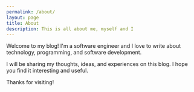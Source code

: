 ```yaml
---
permalink: /about/
layout: page
title: About
description: This is all about me, myself and I
---
```


Welcome to my blog! I'm a software engineer and I love to write about technology, programming, and software development.

I will be sharing my thoughts, ideas, and experiences on this blog. I hope you find it interesting and useful.

Thanks for visiting!

